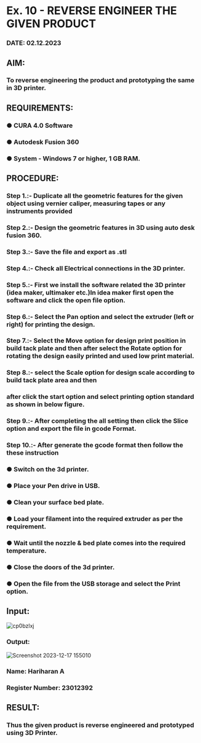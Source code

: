 # Ex. 10 - REVERSE ENGINEER THE GIVEN PRODUCT

### DATE: 02.12.2023

## AIM: 
### To reverse engineering the product and prototyping the same in 3D printer.

## REQUIREMENTS:
### ●	CURA 4.0 Software
### ●	 Autodesk Fusion 360
### ●	 System - Windows 7 or higher, 1 GB RAM.

## PROCEDURE:
### Step 1.:- Duplicate all the geometric features for the given object using vernier caliper, measuring tapes or any instruments provided
### Step 2.:- Design the geometric features in 3D using auto desk fusion 360.
### Step 3.:- Save the file and export as .stl
### Step 4.:- Check all Electrical connections in the 3D printer.
### Step 5.:- First we install the software related the 3D printer (idea maker, ultimaker etc.)In idea maker first open the software and click the open file option.
### Step 6.:- Select the Pan option and select the extruder (left or right) for printing the design.
### Step 7.:- Select the Move option for design print position in build tack plate and then after select the Rotate option for rotating the design easily printed and used low print material.
### Step 8.:- select the Scale option for design scale according to build tack plate area and then
### after click the start option and select printing option standard as shown in below figure.
### Step 9.:- After completing the all setting then click the Slice option and export the file in gcode Format.
### Step 10.:- After generate the gcode format then follow the these instruction 
  ###   ●	Switch on the 3d printer.
  ###   ●	Place your Pen drive in USB.
  ###   ●	Clean your surface bed plate.
  ###   ●	Load your filament into the required extruder as per the requirement.
  ###   ●	Wait until the nozzle & bed plate comes into the required temperature.
  ###   ●	Close the doors of the 3d printer.
  ###   ●	Open the file from the USB storage and select the Print option.

## Input:

![cp0bzlxj](https://github.com/hariharana59/Ex.-10---REVERSE-ENGINEER-THE-GIVEN-PRODUCT/assets/144980130/fb989c5f-bfba-4180-ab86-9366fd0c8563)

### Output:
![Screenshot 2023-12-17 155010](https://github.com/hariharana59/Ex.-10---REVERSE-ENGINEER-THE-GIVEN-PRODUCT/assets/144980130/439f4bb2-d1e3-4124-b0bd-0f1a7d3ff3ad)


### Name: Hariharan A
### Register Number: 23012392

## RESULT:
###   Thus the given product is reverse engineered and prototyped using 3D Printer.
